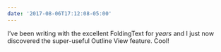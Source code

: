 ```yaml
---
date: '2017-08-06T17:12:08-05:00'
---
```

I’ve been writing with the excellent FoldingText for _years_ and I just now discovered the super-useful Outline View feature. Cool!
